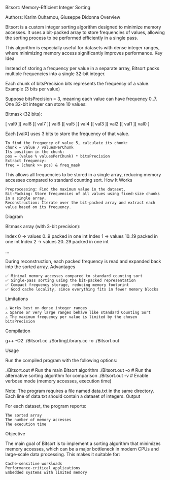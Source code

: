 Bitsort: Memory-Efficient Integer Sorting

Authors: Karim Ouhamou, Giuseppe Didonna
Overview

Bitsort is a custom integer sorting algorithm designed to minimize memory accesses.
It uses a bit-packed array to store frequencies of values, allowing the sorting process to be performed efficiently in a single pass.

This algorithm is especially useful for datasets with dense integer ranges, where minimizing memory access significantly improves performance.
Key Idea

Instead of storing a frequency per value in a separate array, Bitsort packs multiple frequencies into a single 32-bit integer.

Each chunk of bitsPrecision bits represents the frequency of a value.
Example (3 bits per value)

Suppose bitsPrecision = 3, meaning each value can have frequency 0..7.
One 32-bit integer can store 10 values:

Bitmask (32 bits):

[ val9 ][ val8 ][ val7 ][ val6 ][ val5 ][ val4 ][ val3 ][ val2 ][ val1 ][ val0 ]

Each [valX] uses 3 bits to store the frequency of that value.

    To find the frequency of value 5, calculate its chunk:
    chunk = value / valuesPerChunk
    Its position in the chunk:
    pos = (value % valuesPerChunk) * bitsPrecision
    Extract frequency:
    freq = (chunk >> pos) & freq_mask

This allows all frequencies to be stored in a single array, reducing memory accesses compared to standard counting sort.
How It Works

    Preprocessing: Find the maximum value in the dataset.
    Bit-Packing: Store frequencies of all values using fixed-size chunks in a single array.
    Reconstruction: Iterate over the bit-packed array and extract each value based on its frequency.

Diagram

Bitmask array (with 3-bit precision):

Index 0 → values 0..9 packed in one int
Index 1 → values 10..19 packed in one int
Index 2 → values 20..29 packed in one int

...

During reconstruction, each packed frequency is read and expanded back into the sorted array.
Advantages

    ✅ Minimal memory accesses compared to standard counting sort
    ✅ Single-pass sorting using the bit-packed representation
    ✅ Compact frequency storage, reducing memory footprint
    ✅ Good cache locality, since everything fits in fewer memory blocks

Limitations

    ⚠️ Works best on dense integer ranges
    ⚠️ Sparse or very large ranges behave like standard Counting Sort
    ⚠️ The maximum frequency per value is limited by the chosen bitsPrecision

Compilation

g++ -O2 ./Bitsort.cc ./SortingLibrary.cc -o ./Bitsort.out

Usage

Run the compiled program with the following options:

./Bitsort.out          # Run the main Bitsort algorithm
./Bitsort.out -o       # Run the alternative sorting algorithm for comparison
./Bitsort.out -v       # Enable verbose mode (memory accesses, execution time)

Note: The program requires a file named data.txt in the same directory. Each line of data.txt should contain a dataset of integers.
Output

For each dataset, the program reports:

    The sorted array
    The number of memory accesses
    The execution time

Objective

The main goal of Bitsort is to implement a sorting algorithm that minimizes memory accesses, which can be a major bottleneck in modern CPUs and large-scale data processing. This makes it suitable for:

    Cache-sensitive workloads
    Performance-critical applications
    Embedded systems with limited memory
